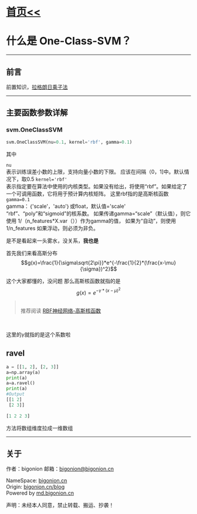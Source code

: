 # [首页<<](../../index.html)

<meta name="viewport" content="width=device-width, initial-scale=1.0">
<meta name="keywords" content="OpenAI,bigonion,Markdwon,Music" />
<meta name="author" content="bigonion,bigonion@bigonion.cn">
<meta name="description"
content="Bigonion的个人主页,博客,以及一些音乐推荐和创作,有趣的Chatgpt3 OpenAI免费模型和markdown在线渲染网页,每日热搜榜单,和一些有意思的JavaScript、Nodejs、C、golang项目。预计未来新增：同步听歌">

# 什么是 One-Class-SVM？

---

## 前言

前置知识，[拉格朗日乘子法](https://zhuanlan.zhihu.com/p/154517678)

---

## 主要函数参数详解

### svm.OneClassSVM

```py
svm.OneClassSVM(nu=0.1, kernel='rbf', gamma=0.1)
```
其中  

`nu`  
表示训练误差小数的上限，支持向量小数的下限。 应该在间隔（0，1]中。默认情况下，取0.5
`kernel='rbf'`  
表示指定要在算法中使用的内核类型。如果没有给出，将使用“rbf”。如果给定了一个可调用函数，它将用于预计算内核矩阵。
这里rbf指的是高斯核函数
`gamma=0.1`  
gamma：｛'scale'，'auto'｝或float，默认值='scale'
“rbf”、“poly”和“sigmoid”的核系数。
如果传递gamma=“scale”（默认值），则它使用
1/（n_features*X.var（））作为gamma的值，
如果为“自动”，则使用1/n_features
如果浮动，则必须为非负。

是不是看起来一头雾水，没关系，**我也是**  

首先我们来看高斯分布
$$g(x)=\frac{1}{\sigma\sqrt{2\pi}}*e^{-\frac{1}{2}*(\frac{x-\mu}{\sigma})^2}$$

这个大家都懂的，没问题
那么高斯核函数就指的是
$$g(x)=e^{-\gamma*({x-\mu})^2}$$

><br>推荐阅读 [RBF神经网络-高斯核函数](https://blog.csdn.net/weixin_48167570/article/details/123722240)
 <br>

这里的$\gamma$就指的是这个系数啦

## ravel

```py
a = [[1, 2], [2, 3]]
a=np.array(a)
print(a)
a=a.ravel()
print(a)
#Output
[[1 2]
 [2 3]]
 
[1 2 2 3]
```
方法将数组维度拉成一维数组




---


## 关于

作者：bigonion
邮箱：bigonion@bigonion.cn

NameSpace: [bigonion.cn](https://bigonion.cn)  
Origin: [bigonion.cn/blog](https://bigonion.cn/blog)  
Powered by [md.bigonion.cn](https://md.bigonion.cn)

声明：未经本人同意，禁止转载、搬运、抄袭！
